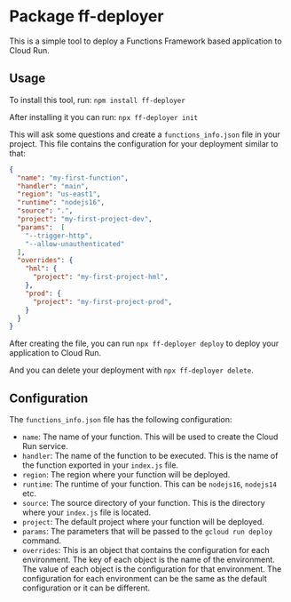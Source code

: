 # Package ff-deployer

This is a simple tool to deploy a Functions Framework based application to Cloud Run.

## Usage

To install this tool, run: `npm install ff-deployer`

After installing it you can run: `npx ff-deployer init`

This will ask some questions and create a `functions_info.json` file in your project. This file contains the configuration for your deployment similar to that:

```json
{
  "name": "my-first-function",
  "handler": "main",
  "region": "us-east1",
  "runtime": "nodejs16",
  "source": ".",
  "project": "my-first-project-dev",
  "params":  [
    "--trigger-http",
    "--allow-unauthenticated"
  ],
  "overrides": {
    "hml": {
      "project": "my-first-project-hml",
    },
    "prod": {
      "project": "my-first-project-prod",
    }
  }
}
```

After creating the file, you can run `npx ff-deployer deploy` to deploy your application to Cloud Run.

And you can delete your deployment with `npx ff-deployer delete`.

## Configuration

The `functions_info.json` file has the following configuration:

- `name`: The name of your function. This will be used to create the Cloud Run service.
- `handler`: The name of the function to be executed. This is the name of the function exported in your `index.js` file.
- `region`: The region where your function will be deployed.
- `runtime`: The runtime of your function. This can be `nodejs16`, `nodejs14` etc.
- `source`: The source directory of your function. This is the directory where your `index.js` file is located.
- `project`: The default project where your function will be deployed.
- `params`: The parameters that will be passed to the `gcloud run deploy` command.
- `overrides`: This is an object that contains the configuration for each environment. The key of each object is the name of the environment. The value of each object is the configuration for that environment. The configuration for each environment can be the same as the default configuration or it can be different.